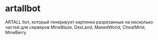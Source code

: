 # artallbot
ARTALL бот, который генерирует картинки разрезанные на несколько частей для серверов MineBlaze, DexLand, MasedWorld, CheatMine, MineBerry
